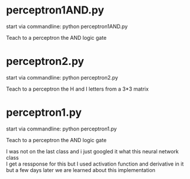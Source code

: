 # perceptron1AND.py

start via commandline: python perceptron1AND.py

Teach to a perceptron the AND logic gate

# perceptron2.py

start via commandline: python perceptron2.py

Teach to a perceptron the H and I letters from a 3*3 matrix

# perceptron1.py

start via commandline: python perceptron1.py

Teach to a perceptron the AND logic gate

I was not on the last class and i just googled it what this neural network class <br/>
I get a ressponse for this but I used activation function and derivative  in it <br/>
but a few days later we are learned about this implementation <br/>
